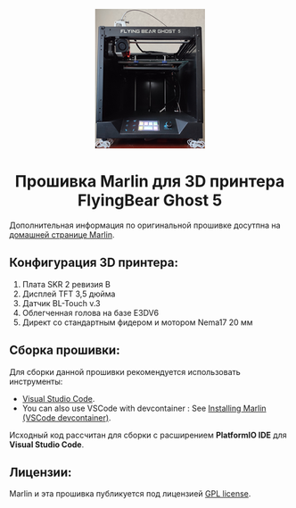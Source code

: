 <p align="center"><img src="https://github.com/RuChef/Marlin/raw/marlin-fbg5-skr2-tft35/FBG5.png" height="250" alt="FlyingBear Ghost 5's logo" /></p>

<h1 align="center">Прошивка Marlin для 3D принтера FlyingBear Ghost 5</h1>

Дополнительная информация по оригинальной прошивке досутпна на [домашней странице Marlin](https://marlinfw.org/).

## Конфигурация 3D принтера:

1. Плата SKR 2 ревизия B
2. Дисплей TFT 3,5 дюйма
3. Датчик BL-Touch v.3
4. Облегченная голова на базе E3DV6
5. Директ со стандартным фидером и мотором Nema17 20 мм

## Сборка прошивки:

Для сборки данной прошивки рекомендуется использовать инструменты:

- [Visual Studio Code](https://code.visualstudio.com/download).
- You can also use VSCode with devcontainer : See [Installing Marlin (VSCode devcontainer)](http://marlinfw.org/docs/basics/install_devcontainer_vscode.html).

Исходный код рассчитан для сборки с расширением **PlatformIO IDE** для **Visual Studio Code**.

## Лицензии:

Marlin и эта прошивка публикуется под лицензией [GPL license](/LICENSE).
